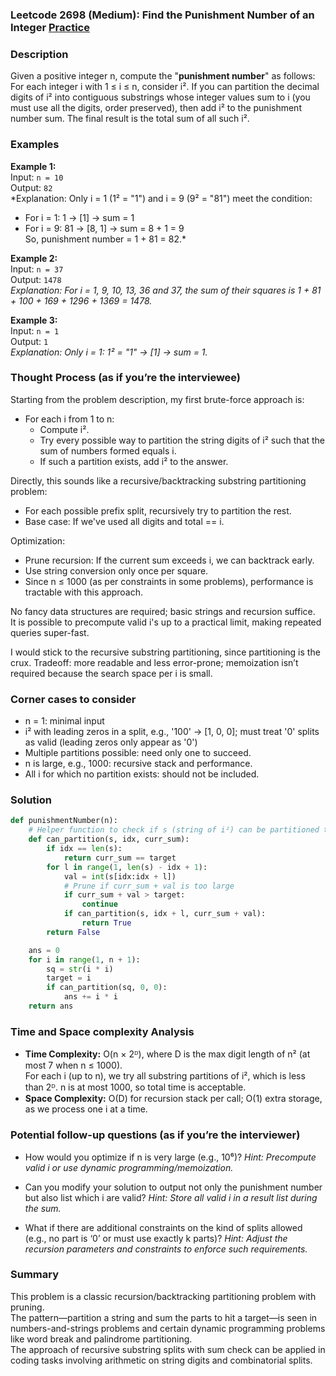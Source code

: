 ### Leetcode 2698 (Medium): Find the Punishment Number of an Integer [Practice](https://leetcode.com/problems/find-the-punishment-number-of-an-integer)

### Description  
Given a positive integer n, compute the "**punishment number**" as follows:  
For each integer i with 1 ≤ i ≤ n, consider i². If you can partition the decimal digits of i² into contiguous substrings whose integer values sum to i (you must use all the digits, order preserved), then add i² to the punishment number sum. The final result is the total sum of all such i².

### Examples  

**Example 1:**  
Input: `n = 10`  
Output: `82`  
*Explanation: Only i = 1 (1² = "1") and i = 9 (9² = "81") meet the condition:  
- For i = 1: 1 → [1] → sum = 1  
- For i = 9: 81 → [8, 1] → sum = 8 + 1 = 9  
So, punishment number = 1 + 81 = 82.*

**Example 2:**  
Input: `n = 37`  
Output: `1478`  
*Explanation: For i = 1, 9, 10, 13, 36 and 37, the sum of their squares is 1 + 81 + 100 + 169 + 1296 + 1369 = 1478.*  

**Example 3:**  
Input: `n = 1`  
Output: `1`  
*Explanation: Only i = 1: 1² = "1" → [1] → sum = 1.*

### Thought Process (as if you’re the interviewee)  

Starting from the problem description, my first brute-force approach is:
- For each i from 1 to n:
    - Compute i².
    - Try every possible way to partition the string digits of i² such that the sum of numbers formed equals i.
    - If such a partition exists, add i² to the answer.

Directly, this sounds like a recursive/backtracking substring partitioning problem:  
- For each possible prefix split, recursively try to partition the rest.  
- Base case: If we've used all digits and total == i.

Optimization:
- Prune recursion: If the current sum exceeds i, we can backtrack early.
- Use string conversion only once per square.
- Since n ≤ 1000 (as per constraints in some problems), performance is tractable with this approach.

No fancy data structures are required; basic strings and recursion suffice.  
It is possible to precompute valid i's up to a practical limit, making repeated queries super-fast.

I would stick to the recursive substring partitioning, since partitioning is the crux. Tradeoff: more readable and less error-prone; memoization isn’t required because the search space per i is small.

### Corner cases to consider  
- n = 1: minimal input
- i² with leading zeros in a split, e.g., '100' → [1, 0, 0]; must treat '0' splits as valid (leading zeros only appear as '0')
- Multiple partitions possible: need only one to succeed.
- n is large, e.g., 1000: recursive stack and performance.
- All i for which no partition exists: should not be included.

### Solution

```python
def punishmentNumber(n):
    # Helper function to check if s (string of i²) can be partitioned to sum to target (i)
    def can_partition(s, idx, curr_sum):
        if idx == len(s):
            return curr_sum == target
        for l in range(1, len(s) - idx + 1):
            val = int(s[idx:idx + l])
            # Prune if curr_sum + val is too large
            if curr_sum + val > target:
                continue
            if can_partition(s, idx + l, curr_sum + val):
                return True
        return False

    ans = 0
    for i in range(1, n + 1):
        sq = str(i * i)
        target = i
        if can_partition(sq, 0, 0):
            ans += i * i
    return ans
```

### Time and Space complexity Analysis  

- **Time Complexity:** O(n × 2ᴰ), where D is the max digit length of n² (at most 7 when n ≤ 1000).   
  For each i (up to n), we try all substring partitions of i², which is less than 2ᴰ. n is at most 1000, so total time is acceptable.
- **Space Complexity:** O(D) for recursion stack per call; O(1) extra storage, as we process one i at a time.

### Potential follow-up questions (as if you’re the interviewer)  

- How would you optimize if n is very large (e.g., 10⁶)?
  *Hint: Precompute valid i or use dynamic programming/memoization.*

- Can you modify your solution to output not only the punishment number but also list which i are valid?
  *Hint: Store all valid i in a result list during the sum.*

- What if there are additional constraints on the kind of splits allowed (e.g., no part is ‘0’ or must use exactly k parts)?
  *Hint: Adjust the recursion parameters and constraints to enforce such requirements.*

### Summary

This problem is a classic recursion/backtracking partitioning problem with pruning.  
The pattern—partition a string and sum the parts to hit a target—is seen in numbers-and-strings problems and certain dynamic programming problems like word break and palindrome partitioning.  
The approach of recursive substring splits with sum check can be applied in coding tasks involving arithmetic on string digits and combinatorial splits.